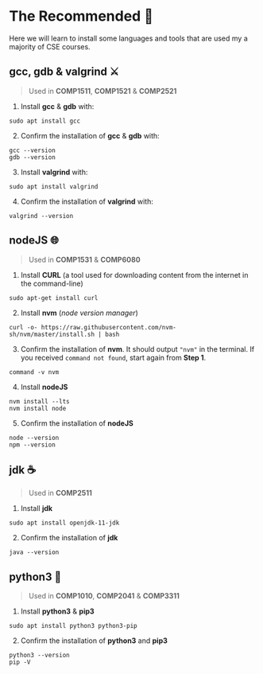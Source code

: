 # The Recommended 🔧
Here we will learn to install some languages and tools that are used my a majority of CSE courses.

## **gcc**, **gdb** & **valgrind** ⚔️
>Used in **COMP1511**, **COMP1521** & **COMP2521**
1. Install **gcc** & **gdb** with:
```
sudo apt install gcc
```
2. Confirm the installation of **gcc** & **gdb** with:
```
gcc --version
gdb --version
```
3. Install **valgrind** with:
```
sudo apt install valgrind
```
4. Confirm the installation of **valgrind** with:
```
valgrind --version
```

## **nodeJS** 🌐
>Used in **COMP1531** & **COMP6080**
1. Install **CURL** (a tool used for downloading content from the internet in the command-line) 
```
sudo apt-get install curl
```
2. Install **nvm** (*node version manager*)
```
curl -o- https://raw.githubusercontent.com/nvm-sh/nvm/master/install.sh | bash
```
3. Confirm the installation of **nvm**. It should output `"nvm"` in the terminal. If you received `command not found`, start again from **Step 1**.
```
command -v nvm
```
4. Install **nodeJS**
```
nvm install --lts
nvm install node
```
5. Confirm the installation of **nodeJS**
```
node --version
npm --version
```
## **jdk** ☕
>Used in **COMP2511**
1. Install **jdk**
```
sudo apt install openjdk-11-jdk
```
2. Confirm the installation of **jdk**
```
java --version
```

## **python3** 🐍
>Used in **COMP1010**, **COMP2041** & **COMP3311**
1. Install **python3** & **pip3**
```
sudo apt install python3 python3-pip
```
2. Confirm the installation of **python3** and **pip3**
```
python3 --version
pip -V
```
